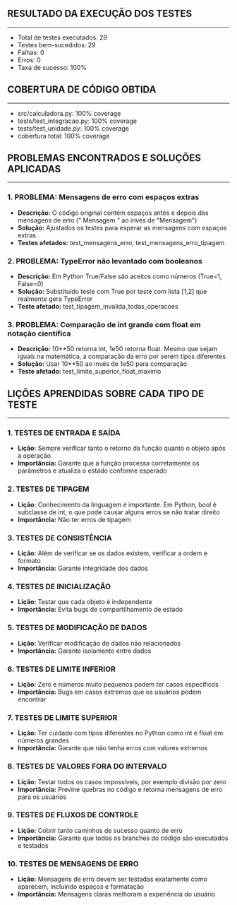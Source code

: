 ## RESULTADO DA EXECUÇÃO DOS TESTES
------------------------------------
- Total de testes executados: 29
- Testes bem-sucedidos: 29
- Falhas: 0
- Erros: 0
- Taxa de sucesso: 100%

## COBERTURA DE CÓDIGO OBTIDA
------------------------------
- src/calculadora.py:        100% coverage
- tests/test_integracao.py:  100% coverage  
- tests/test_unidade.py:     100% coverage
- cobertura total:           100% coverage

## PROBLEMAS ENCONTRADOS E SOLUÇÕES APLICADAS
----------------------------------------------

### 1. PROBLEMA: Mensagens de erro com espaços extras
- **Descrição:** O código original contém espaços antes e depois das mensagens
  de erro (" Mensagem " ao invés de "Mensagem")
- **Solução:** Ajustados os testes para esperar as mensagens com espaços extras
- **Testes afetados:** test_mensagens_erro, test_mensagens_erro_tipagem
   
### 2. PROBLEMA: TypeError não levantado com booleanos
- **Descrição:** Em Python True/False são aceitos como números (True=1, False=0)
- **Solução:** Substituído teste com True por teste com lista [1,2] que 
  realmente gera TypeError
- **Teste afetado:** test_tipagem_invalida_todas_operacoes
   
### 3. PROBLEMA: Comparação de int grande com float em notação científica
- **Descrição:** 10**50 retorna int, 1e50 retorna float. Mesmo que sejam
  iguais na matemática, a comparação da erro por serem tipos diferentes
- **Solução:** Usar 10**50 ao invés de 1e50 para comparação
- **Teste afetado:** test_limite_superior_float_maximo

## LIÇÕES APRENDIDAS SOBRE CADA TIPO DE TESTE
----------------------------------------------

### 1. TESTES DE ENTRADA E SAÍDA
- **Lição:** Sempre verificar tanto o retorno da função quanto o objeto após a operação
- **Importância:** Garante que a função processa corretamente os parâmetros e
  atualiza o estado conforme esperado

### 2. TESTES DE TIPAGEM
- **Lição:** Conhecimento da linguagem é importante. Em Python,
  bool é subclasse de int, o que pode causar alguns erros se não tratar direito
- **Importância:** Não ter erros de tipagem

### 3. TESTES DE CONSISTÊNCIA
- **Lição:** Além de verificar se os dados existem, verificar a ordem e
  formato
- **Importância:** Garante integridade dos dados

### 4. TESTES DE INICIALIZAÇÃO
- **Lição:** Testar que cada objeto é independente
- **Importância:** Evita bugs de compartilhamento de estado

### 5. TESTES DE MODIFICAÇÃO DE DADOS
- **Lição:** Verificar modificação de dados não relacionados
- **Importância:** Garante isolamento entre dados

### 6. TESTES DE LIMITE INFERIOR
- **Lição:** Zero e números muito pequenos podem ter casos específicos
- **Importância:** Bugs em casos extremos que os usuários podem encontrar

### 7. TESTES DE LIMITE SUPERIOR
- **Lição:** Ter cuidado com tipos diferentes no Python como int e float em números grandes
- **Importância:** Garante que não tenha erros com valores extremos

### 8. TESTES DE VALORES FORA DO INTERVALO
- **Lição:** Testar todos os casos impossíveis, por exemplo divisão por zero 
- **Importância:** Previne quebras no código e retorna mensagens de erro para os usuários

### 9. TESTES DE FLUXOS DE CONTROLE
- **Lição:** Cobrir tanto caminhos de sucesso quanto de erro
- **Importância:** Garante que todos os branches do código são executados e testados

### 10. TESTES DE MENSAGENS DE ERRO
- **Lição:** Mensagens de erro devem ser testadas exatamente como aparecem,
  incluindo espaços e formatação
- **Importância:** Mensagens claras melhoram a experiência do usuário